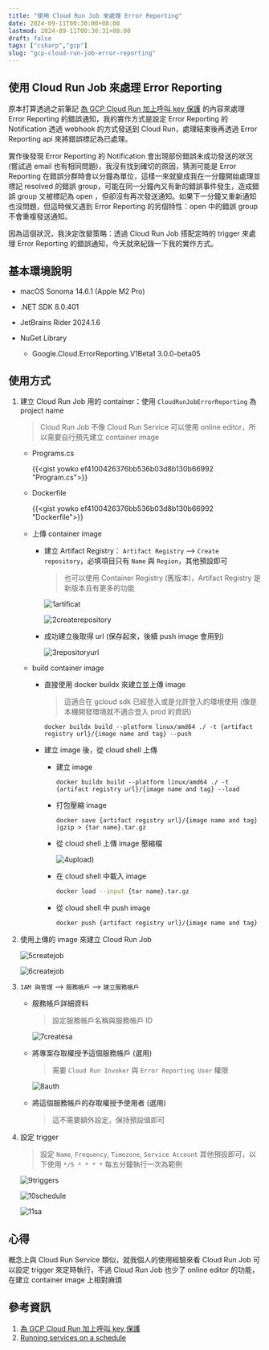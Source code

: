 ```yaml
---
title: "使用 Cloud Run Job 來處理 Error Reporting"
date: 2024-09-11T00:30:00+08:00
lastmod: 2024-09-11T00:30:31+08:00
draft: false
tags: ["csharp","gcp"]
slug: "gcp-cloud-run-job-error-reporting"
---
```


## 使用 Cloud Run Job 來處理 Error Reporting

原本打算透過之前筆記 [為 GCP Cloud Run 加上呼叫 key 保護](/gcp-cloud-run-secure) 的內容來處理 Error Reporting 的錯誤通知，我的實作方式是設定 Error Reporting 的 Notification 透過 webhook 的方式發送到 Cloud Run，處理結束後再透過 Error Reporting api 來將錯誤標記為已處理。

實作後發現 Error Reporting 的 Notification 會出現部份錯誤未成功發送的狀況(嘗試過 email 也有相同問題)，我沒有找到確切的原因，猜測可能是 Error Reporting 在錯誤分群時會以分鐘為單位，這樣一來就變成我在一分鐘開始處理並標記 resolved 的錯誤 group，可能在同一分鐘內又有新的錯誤事件發生，造成錯誤 group 又被標記為 open ，但卻沒有再次發送通知。如果下一分鐘又重新通知也沒問題，但這時候又遇到 Error Reporting 的另個特性：open 中的錯誤 group 不會重複發送通知。

因為這個狀況，我決定改變策略：透過 Cloud Run Job 搭配定時的 trigger 來處理 Error Reporting 的錯誤通知，今天就來紀錄一下我的實作方式。

## 基本環境說明

- macOS Sonoma 14.6.1 (Apple M2 Pro)
- .NET SDK 8.0.401
- JetBrains Rider 2024.1.6
- NuGet Library

    - Google.Cloud.ErrorReporting.V1Beta1 3.0.0-beta05

## 使用方式

1. 建立 Cloud Run Job 用的 container：使用 `CloudRunJobErrorReporting` 為 project name

    > Cloud Run Job 不像 Cloud Run Service 可以使用 online editor，所以需要自行預先建立 container image

    - Programs.cs

        {{<gist yowko ef4100426376bb536b03d8b130b66992 "Program.cs">}}

    - Dockerfile

        {{<gist yowko ef4100426376bb536b03d8b130b66992 "Dockerfile">}}

    - 上傳 container image

        - 建立 Artifact Registry： `Artifact Registry` --> `Create repository`，必填項目只有 `Name` 與 `Region`，其他預設即可

            > 也可以使用 Container Registry (舊版本)，Artifact Registry 是新版本且有更多的功能

            ![1artificat](https://github.com/user-attachments/assets/fca39d1c-7f52-437c-859e-3bf1ee13c7b7)

            ![2createrepository](https://github.com/user-attachments/assets/b82384e9-fae4-48cc-af00-13890644bd69)

        - 成功建立後取得 url (保存起來，後續 push image 會用到)

            ![3repositoryurl](https://github.com/user-attachments/assets/5f6491a7-6ed9-4671-b13a-e1d4b1b34c47)

    - build container image

        - 直接使用 docker buildx 來建立並上傳 image

            > 這適合在 gcloud sdk 已經登入或是允許登入的環境使用 (像是本機開發環境就不適合登入 prod 的資訊)

            ```shell
            docker buildx build --platform linux/amd64 ./ -t {artifact registry url}/{image name and tag} --push 
            ```

        - 建立 image 後，從 cloud shell 上傳

            - 建立 image

                ```shell
                docker buildx build --platform linux/amd64 ./ -t {artifact registry url}/{image name and tag} --load
                ```

            - 打包壓縮 image

                ```shell
                docker save {artifact registry url}/{image name and tag} |gzip > {tar name}.tar.gz 
                ```

            - 從 cloud shell 上傳 image 壓縮檔

                ![4upload](https://github.com/user-attachments/assets/c9b5c9ae-602b-4cc6-8765-dd0b74114e1d))

            - 在 cloud shell 中載入 image

                ```bash
                docker load --input {tar name}.tar.gz
                ```

            - 從 cloud shell 中 push image

                ```bash
                docker push {artifact registry url}/{image name and tag}
                ```

2. 使用上傳的 image 來建立 Cloud Run Job

    ![5createjob](https://github.com/user-attachments/assets/bafcb545-856d-4c5f-bdcb-8a1de3724158)

    ![6createjob](https://github.com/user-attachments/assets/c723398b-e9f3-4ddd-a0cf-b2022fb1cc99)

3. `IAM 與管理` --> `服務帳戶` --> `建立服務帳戶`

    - 服務帳戶詳細資料

        > 設定服務帳戶名稱與服務帳戶 ID

        ![7createsa](https://github.com/user-attachments/assets/897b2ea5-43bb-4e0c-aa6e-63afde14724e)

    - 將專案存取權授予這個服務帳戶 (選用)

        > 需要 `Cloud Run Invoker` 與 `Error Reporting User` 權限

        ![8auth](https://github.com/user-attachments/assets/4efd67d0-0a61-4990-be4d-caa844620e28)

    - 將這個服務帳戶的存取權授予使用者 (選用)

        > 這不需要額外設定，保持預設值即可

4. 設定 trigger

    > 設定 `Name`, `Frequency`, `Timezone`, `Service Account` 其他預設即可，以下使用 `*/5 * * * *` 每五分鐘執行一次為範例

    ![9triggers](https://github.com/user-attachments/assets/90a2f3f2-b297-42b4-bf2b-ba109b3ce6b5)

    ![10schedule](https://github.com/user-attachments/assets/9f100f7b-8574-4741-9e12-fa1e758ee927)

    ![11sa](https://github.com/user-attachments/assets/d9ef2bf6-5c1c-47f8-be46-ef69284149da)

## 心得

概念上與 Cloud Run Service 類似，就我個人的使用經驗來看 Cloud Run Job 可以設定 trigger 來定時執行，不過 Cloud Run Job 也少了 online editor 的功能，在建立 container image 上相對麻煩

## 參考資訊

1. [為 GCP Cloud Run 加上呼叫 key 保護](/gcp-cloud-run-secure)
2. [Running services on a schedule](https://cloud.google.com/run/docs/triggering/using-scheduler)

